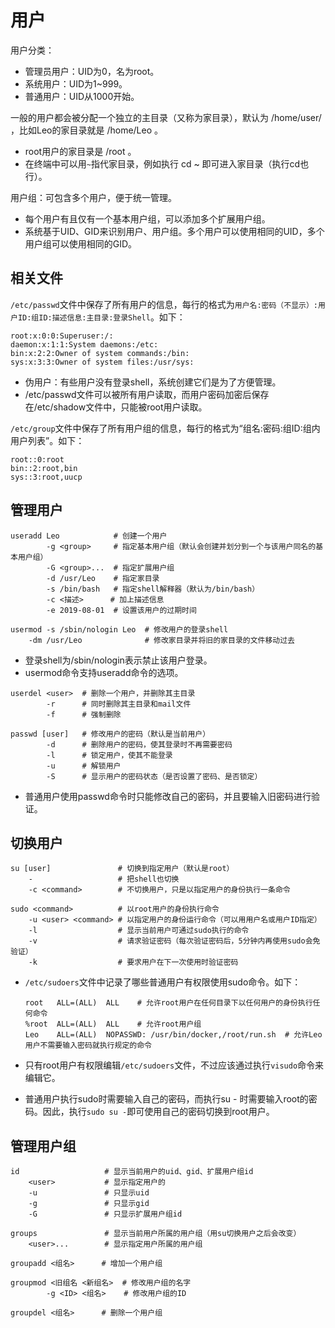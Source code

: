 # 用户

用户分类：
- 管理员用户：UID为0，名为root。
- 系统用户：UID为1~999。
- 普通用户：UID从1000开始。

一般的用户都会被分配一个独立的主目录（又称为家目录），默认为 /home/user/ ，比如Leo的家目录就是 /home/Leo 。
- root用户的家目录是 /root 。
- 在终端中可以用`~`指代家目录，例如执行 cd ~ 即可进入家目录（执行cd也行）。

用户组：可包含多个用户，便于统一管理。
- 每个用户有且仅有一个基本用户组，可以添加多个扩展用户组。
- 系统基于UID、GID来识别用户、用户组。多个用户可以使用相同的UID，多个用户组可以使用相同的GID。

## 相关文件

`/etc/passwd`文件中保存了所有用户的信息，每行的格式为`用户名:密码（不显示）:用户ID:组ID:描述信息:主目录:登录Shell`。如下：

    root:x:0:0:Superuser:/:
    daemon:x:1:1:System daemons:/etc:
    bin:x:2:2:Owner of system commands:/bin:
    sys:x:3:3:Owner of system files:/usr/sys:

- 伪用户：有些用户没有登录shell，系统创建它们是为了方便管理。
- /etc/passwd文件可以被所有用户读取，而用户密码加密后保存在/etc/shadow文件中，只能被root用户读取。

`/etc/group`文件中保存了所有用户组的信息，每行的格式为“组名:密码:组ID:组内用户列表”。如下：

    root::0:root
    bin::2:root,bin
    sys::3:root,uucp

## 管理用户

```shell
useradd Leo            # 创建一个用户
        -g <group>     # 指定基本用户组（默认会创建并划分到一个与该用户同名的基本用户组）
        -G <group>...  # 指定扩展用户组
        -d /usr/Leo    # 指定家目录
        -s /bin/bash   # 指定shell解释器（默认为/bin/bash）
        -c <描述>      # 加上描述信息
        -e 2019-08-01  # 设置该用户的过期时间

usermod -s /sbin/nologin Leo  # 修改用户的登录shell
    -dm /usr/Leo              # 修改家目录并将旧的家目录的文件移动过去
```

- 登录shell为/sbin/nologin表示禁止该用户登录。
- usermod命令支持useradd命令的选项。

```shell
userdel <user>  # 删除一个用户，并删除其主目录
        -r      # 同时删除其主目录和mail文件
        -f      # 强制删除

passwd [user]   # 修改用户的密码（默认是当前用户）
        -d      # 删除用户的密码，使其登录时不再需要密码
        -l      # 锁定用户，使其不能登录
        -u      # 解锁用户
        -S      # 显示用户的密码状态（是否设置了密码、是否锁定）
```

- 普通用户使用passwd命令时只能修改自己的密码，并且要输入旧密码进行验证。

## 切换用户

```shell
su [user]               # 切换到指定用户（默认是root）
    -                   # 把shell也切换
    -c <command>        # 不切换用户，只是以指定用户的身份执行一条命令

sudo <command>          # 以root用户的身份执行命令
    -u <user> <command> # 以指定用户的身份运行命令（可以用用户名或用户ID指定）
    -l                  # 显示当前用户可通过sudo执行的命令
    -v                  # 请求验证密码（每次验证密码后，5分钟内再使用sudo会免验证）
    -k                  # 要求用户在下一次使用时验证密码
```

- `/etc/sudoers`文件中记录了哪些普通用户有权限使用sudo命令。如下：

  ```shell
  root   ALL=(ALL)  ALL    # 允许root用户在任何目录下以任何用户的身份执行任何命令
  %root  ALL=(ALL)  ALL    # 允许root用户组
  Leo    ALL=(ALL)  NOPASSWD: /usr/bin/docker,/root/run.sh  # 允许Leo用户不需要输入密码就执行规定的命令
  ```

- 只有root用户有权限编辑`/etc/sudoers`文件，不过应该通过执行`visudo`命令来编辑它。
- 普通用户执行sudo时需要输入自己的密码，而执行su - 时需要输入root的密码。因此，执行`sudo su -`即可使用自己的密码切换到root用户。

## 管理用户组

```shell
id                   # 显示当前用户的uid、gid、扩展用户组id
    <user>           # 显示指定用户的
    -u               # 只显示uid
    -g               # 只显示gid
    -G               # 只显示扩展用户组id

groups               # 显示当前用户所属的用户组（用su切换用户之后会改变）
    <user>...        # 显示指定用户所属的用户组

groupadd <组名>      # 增加一个用户组

groupmod <旧组名 <新组名>  # 修改用户组的名字
        -g <ID> <组名>    # 修改用户组的ID

groupdel <组名>      # 删除一个用户组
```
